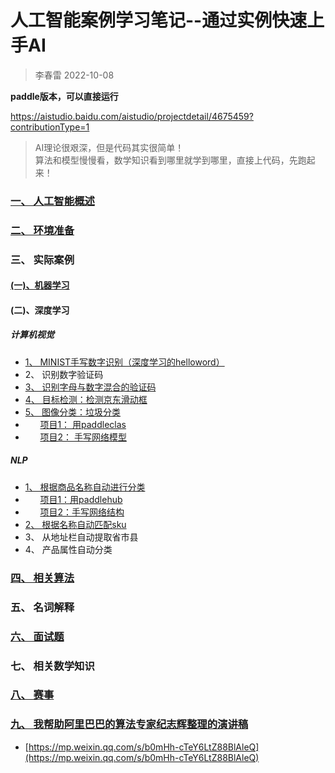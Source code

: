 # 人工智能案例学习笔记--通过实例快速上手AI
> 李春雷 2022-10-08

**paddle版本，可以直接运行**

https://aistudio.baidu.com/aistudio/projectdetail/4675459?contributionType=1

> <html>
>  AI理论很艰深，但是代码其实很简单！<br>
>  算法和模型慢慢看，数学知识看到哪里就学到哪里，直接上代码，先跑起来！
> </html>



### [ 一、 人工智能概述](https://github.com/szliszt/AI_Study_Notes_ByCase/blob/main/1.md)


### [二、 环境准备](https://github.com/szliszt/AI_Study_Notes_ByCase/blob/main/2.md)

### 三、 实际案例
#### [(一)、机器学习](https://github.com/szliszt/AI_Study_Notes_ByCase/blob/main/3.1.md)

#### (二)、深度学习
##### 计算机视觉
- [1、 MINIST手写数字识别（深度学习的helloword）](https://github.com/szliszt/AI_Study_Notes_ByCase/blob/main/3.2.1.md)
- 2、 识别数字验证码
- [3、 识别字母与数字混合的验证码](https://github.com/szliszt/AI_Study_Notes_ByCase/blob/main/3.2.3.md)
- [4、 目标检测：检测京东滑动框](https://github.com/szliszt/AI_Study_Notes_ByCase/blob/main/3.2.4.md)
- [5、 图像分类：垃圾分类]()
- &nbsp; &nbsp; &nbsp;   [项目1： 用paddleclas](https://github.com/szliszt/AI_Study_Notes_ByCase/blob/main/3.2.5.2.md)
- &nbsp; &nbsp; &nbsp;   [项目2： 手写网络模型](https://github.com/szliszt/AI_Study_Notes_ByCase/blob/main/3.2.5.1.md)

##### NLP
- [1、 根据商品名称自动进行分类]()
- &nbsp; &nbsp; &nbsp; [项目1：用paddlehub](https://github.com/szliszt/AI_Study_Notes_ByCase/blob/main/3.2.6.2.md)
- &nbsp; &nbsp; &nbsp; [项目2：手写网络结构](https://github.com/szliszt/AI_Study_Notes_ByCase/blob/main/3.2.6.1.md)
- [2、 根据名称自动匹配sku](https://github.com/szliszt/AI_Study_Notes_ByCase/blob/main/3.2.7.md)
- 3、 从地址栏自动提取省市县 
- 4、 产品属性自动分类 

### [四、 相关算法](https://github.com/szliszt/AI_Study_Notes_ByCase/blob/main/4.md)

### 五、 名词解释

### [六、 面试题](https://github.com/szliszt/AI_Study_Notes_ByCase/blob/main/6.md)

### 七、 相关数学知识

### [八、 赛事](https://github.com/szliszt/AI_Study_Notes_ByCase/blob/main/9.md)


### [九、 我帮助阿里巴巴的算法专家纪志辉整理的演讲稿](https://mp.weixin.qq.com/s/b0mHh-cTeY6LtZ88BlAleQ)
- [https://mp.weixin.qq.com/s/b0mHh-cTeY6LtZ88BlAleQ](https://mp.weixin.qq.com/s/b0mHh-cTeY6LtZ88BlAleQ)
